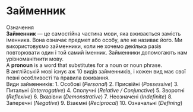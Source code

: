 # Займенник

<div class="space">
<div class="eoz-wrap">
<span class="eoz">Означення</span>
<div class="eoz-text">
<b>Займенник</b> — це самостійна частина мови, яка вживається замість іменника. Вона означає предмет або особу, але не називає його. Ми використовуємо займенники, коли не хочемо декілька разів повторювати один і той самий іменник. Займенники допомогають нам урізноманітнити мову. <br>
A <b>pronoun</b> is a word that substitutes for a noun or noun phrase.
</div>
</div>
</div>
В англійській мові існує аж 10 видів займенників, і кожен вид має свої певні особливості та правила вживання.<br>
<span class="p1">Види займенників</span>:
1. Особові (<i>Personal</i>)
2. Присвійні (<i>Possessive</i>)
3. Питальні (<i>Interrogative</i>)
4. Сполучні (<i>Relative / Conjunctive</i>)
5. Зворотні (<i>Reflexive</i>)
6. Вказівни (<i>Demonstrative</i>)
7. Неозначені (<i>Indefinite</i>)
8. Заперечні (<i>Negative</i>)
9. Взаємні (<i>Reciprocal</i>)
10. Означальні (<i>Defining</i>)
